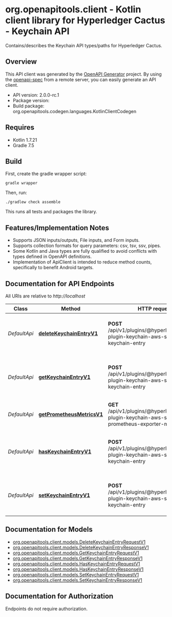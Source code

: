 # org.openapitools.client - Kotlin client library for Hyperledger Cactus - Keychain API

Contains/describes the Keychain API types/paths for Hyperledger Cactus.

## Overview
This API client was generated by the [OpenAPI Generator](https://openapi-generator.tech) project.  By using the [openapi-spec](https://github.com/OAI/OpenAPI-Specification) from a remote server, you can easily generate an API client.

- API version: 2.0.0-rc.1
- Package version: 
- Build package: org.openapitools.codegen.languages.KotlinClientCodegen

## Requires

* Kotlin 1.7.21
* Gradle 7.5

## Build

First, create the gradle wrapper script:

```
gradle wrapper
```

Then, run:

```
./gradlew check assemble
```

This runs all tests and packages the library.

## Features/Implementation Notes

* Supports JSON inputs/outputs, File inputs, and Form inputs.
* Supports collection formats for query parameters: csv, tsv, ssv, pipes.
* Some Kotlin and Java types are fully qualified to avoid conflicts with types defined in OpenAPI definitions.
* Implementation of ApiClient is intended to reduce method counts, specifically to benefit Android targets.

<a id="documentation-for-api-endpoints"></a>
## Documentation for API Endpoints

All URIs are relative to *http://localhost*

Class | Method | HTTP request | Description
------------ | ------------- | ------------- | -------------
*DefaultApi* | [**deleteKeychainEntryV1**](docs/DefaultApi.md#deletekeychainentryv1) | **POST** /api/v1/plugins/@hyperledger/cactus-plugin-keychain-aws-sm/delete-keychain-entry | Deletes an entry under a key on the keychain backend.
*DefaultApi* | [**getKeychainEntryV1**](docs/DefaultApi.md#getkeychainentryv1) | **POST** /api/v1/plugins/@hyperledger/cactus-plugin-keychain-aws-sm/get-keychain-entry | Retrieves the contents of a keychain entry from the backend.
*DefaultApi* | [**getPrometheusMetricsV1**](docs/DefaultApi.md#getprometheusmetricsv1) | **GET** /api/v1/plugins/@hyperledger/cactus-plugin-keychain-aws-sm/get-prometheus-exporter-metrics | Get the Prometheus Metrics
*DefaultApi* | [**hasKeychainEntryV1**](docs/DefaultApi.md#haskeychainentryv1) | **POST** /api/v1/plugins/@hyperledger/cactus-plugin-keychain-aws-sm/has-keychain-entry | Checks that an entry exists under a key on the keychain backend
*DefaultApi* | [**setKeychainEntryV1**](docs/DefaultApi.md#setkeychainentryv1) | **POST** /api/v1/plugins/@hyperledger/cactus-plugin-keychain-aws-sm/set-keychain-entry | Sets a value under a key on the keychain backend.


<a id="documentation-for-models"></a>
## Documentation for Models

 - [org.openapitools.client.models.DeleteKeychainEntryRequestV1](docs/DeleteKeychainEntryRequestV1.md)
 - [org.openapitools.client.models.DeleteKeychainEntryResponseV1](docs/DeleteKeychainEntryResponseV1.md)
 - [org.openapitools.client.models.GetKeychainEntryRequestV1](docs/GetKeychainEntryRequestV1.md)
 - [org.openapitools.client.models.GetKeychainEntryResponseV1](docs/GetKeychainEntryResponseV1.md)
 - [org.openapitools.client.models.HasKeychainEntryRequestV1](docs/HasKeychainEntryRequestV1.md)
 - [org.openapitools.client.models.HasKeychainEntryResponseV1](docs/HasKeychainEntryResponseV1.md)
 - [org.openapitools.client.models.SetKeychainEntryRequestV1](docs/SetKeychainEntryRequestV1.md)
 - [org.openapitools.client.models.SetKeychainEntryResponseV1](docs/SetKeychainEntryResponseV1.md)


<a id="documentation-for-authorization"></a>
## Documentation for Authorization

Endpoints do not require authorization.

